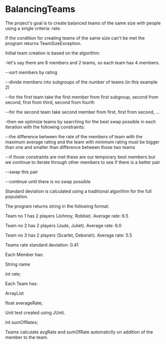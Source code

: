 # BalancingTeams
The project's goal is to create balanced teams of the same size with people using a single criteria: rate.

If the condition for creating teams of the same size can't be met the program returns TeamSizeException.

Initial team creation is based on the algorithm:

-let's say there are 8 members and 2 teams, so each team has 4 members.

--sort members by rating

--divide members into subgroups of the number of teams (in this example 2)

--for the first team take the first member from first subgroup, second from second, first from third, second from fourth

--for the second team take second member from first, first from second, ...

-then we optimize teams by searching for the best swap possible in each iteration with the following constraints:

--the difference between the rate of the members of team with the maximum average rating and the team with minimum rating must be bigger than one and smaller than difference between those two teams

--if those constraints are met these are our temporary best members but we continue to iterate through other members to see if there is a better pair

--swap this pair

--continue until there is no swap possible

Standard deviation is calculated using a traditional algorithm for the full population. 

The program returns string in the following format:

Team no 1 has 2 players (Johnny, Robbie). Average rate: 6.5

Team no 2 has 2 players (Jude, Juliet). Average rate: 6.0

Team no 3 has 2 players (Scarlet, Deborah). Average rate: 5.5

Teams rate standard deviation: 0.41

Each Member has:

String name

int rate;

Each Team has:

ArrayList<Member>

float averageRate;

Unit test created using JUnit.

int sumOfRates;

Teams calculate avgRate and sumOfRate automaticlly on addition of the member to the team.
